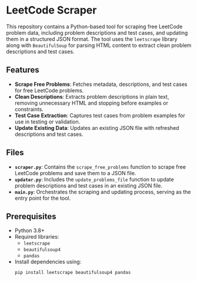 # LeetCode Scraper

This repository contains a Python-based tool for scraping free LeetCode problem data, including problem descriptions and test cases, and updating them in a structured JSON format. The tool uses the `leetscrape` library along with `BeautifulSoup` for parsing HTML content to extract clean problem descriptions and test cases.

## Features
- **Scrape Free Problems**: Fetches metadata, descriptions, and test cases for free LeetCode problems.
- **Clean Descriptions**: Extracts problem descriptions in plain text, removing unnecessary HTML and stopping before examples or constraints.
- **Test Case Extraction**: Captures test cases from problem examples for use in testing or validation.
- **Update Existing Data**: Updates an existing JSON file with refreshed descriptions and test cases.

## Files
- **`scraper.py`**: Contains the `scrape_free_problems` function to scrape free LeetCode problems and save them to a JSON file.
- **`updater.py`**: Includes the `update_problems_file` function to update problem descriptions and test cases in an existing JSON file.
- **`main.py`**: Orchestrates the scraping and updating process, serving as the entry point for the tool.

## Prerequisites
- Python 3.8+
- Required libraries:
  - `leetscrape`
  - `beautifulsoup4`
  - `pandas`
- Install dependencies using:
  ```bash
  pip install leetscrape beautifulsoup4 pandas
